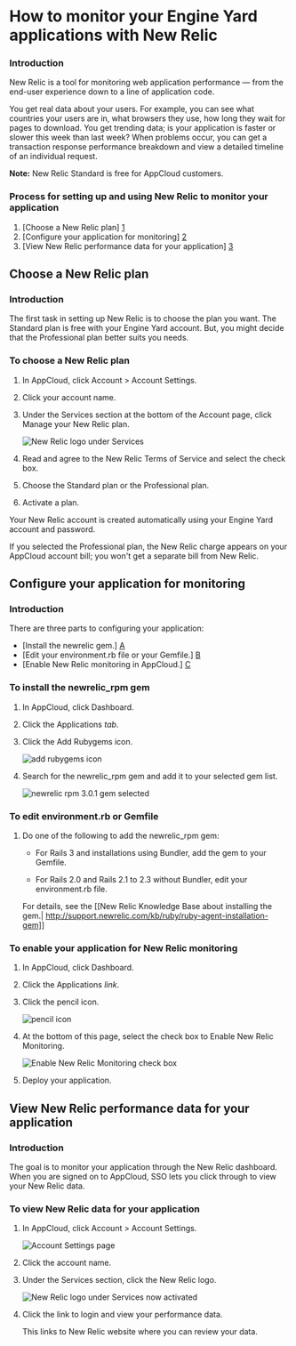 # How to monitor your Engine Yard applications with New Relic

### Introduction

New Relic is a tool for monitoring web application performance — from the end-user experience down to a line of application code. 

You get real data about your users. For example, you can see what countries your users are in, what browsers they use, how long they wait for pages to download. You get trending data; is your application is faster or slower this week than last week? When problems occur, you can get a transaction response performance breakdown and view a detailed timeline of an individual request.    

**Note:** New Relic Standard is free for AppCloud customers.

### Process for setting up and using New Relic to monitor your application

1. [Choose a New Relic plan] [1]
2. [Configure your application for monitoring] [2]
3. [View New Relic performance data for your application] [3]

<h2 id="topic1"> Choose a New Relic plan</h2>

### Introduction

The first task in setting up New Relic is to choose the plan you want. The Standard plan is free with your Engine Yard account. But, you might decide that the Professional plan better suits you needs. 

### To choose a New Relic plan

1. In AppCloud, click Account > Account Settings.
    
2. Click your account name.

3. Under the Services section at the bottom of the Account page, click Manage your New Relic plan.

    ![New Relic logo under Services](images/new_relic_logo.png)

3. Read and agree to the New Relic Terms of Service and select the check box. 
	
4. Choose the Standard plan or the Professional plan.
    
5. Activate a plan.

Your New Relic account is created automatically using your Engine Yard account and password. 

If you selected the Professional plan, the New Relic charge appears on your AppCloud account bill; you won't get a separate bill from New Relic.

<h2 id="topic2"> Configure your application for monitoring</h2>

### Introduction

There are three parts to configuring your application:  

  * [Install the newrelic gem.] [A]  
  * [Edit your environment.rb file or your Gemfile.] [B]  
  * [Enable New Relic monitoring in AppCloud.] [C]

<h3 id="topicA"> To install the newrelic_rpm gem</h3> 

1. In AppCloud, click Dashboard.
2. Click the Applications *tab*.
3. Click the Add Rubygems icon. 

    ![add rubygems icon](images/add_ruby_gem.png)

4. Search for the newrelic_rpm gem and add it to your selected gem list.

    ![newrelic rpm 3.0.1 gem selected](images/newrelic_rpm_gem_selected.png)

<!-- 2011.06.03 JD says: at some later date replace the above with a cross-reference to the generic process of adding a gem -->

<h3 id="topicA"> To edit environment.rb or Gemfile</h3> 

1. Do one of the following to add the newrelic_rpm gem:

    * For Rails 3 and installations using Bundler, add the gem to your Gemfile.

    * For Rails 2.0 and Rails 2.1 to 2.3 without Bundler, edit your environment.rb file.

    For details, see the [[New Relic Knowledge Base about installing the gem.|  http://support.newrelic.com/kb/ruby/ruby-agent-installation-gem]]

<h3 id="topicC"> To enable your application for New Relic monitoring</h3>

1. In AppCloud, click Dashboard.
2. Click the Applications *link*.
3. Click the pencil icon.

    ![pencil icon](images/pencil_icon.png)

3. At the bottom of this page, select the check box to Enable New Relic Monitoring.

    ![Enable New Relic Monitoring check box](images/enable_new_relic_monitoring.png)

4. Deploy your application.


<h2 id="topic3"> View New Relic performance data for your application</h2>

### Introduction

The goal is to monitor your application through the New Relic dashboard. When you are signed on to AppCloud, SSO lets you click through to view your New Relic data.

### To view New Relic data for your application

1. In AppCloud, click Account > Account Settings.
  
    ![Account Settings page](images/services-1.png)
  
2. Click the account name.

3. Under the Services section, click the New Relic logo.

    ![New Relic logo under Services now activated](images/new_relic_logo_activated.png)

4. Click the link to login and view your performance data.

    This links to New Relic website where you can review your data.


  [1]: #topic1        "topic1"
  [2]: #topic2        "topic2"
  [3]: #topic3        "topic3"
  [A]: #topicA        "topicA"	
  [B]: #topicB        "topicB"
  [C]: #topicC        "topicC"